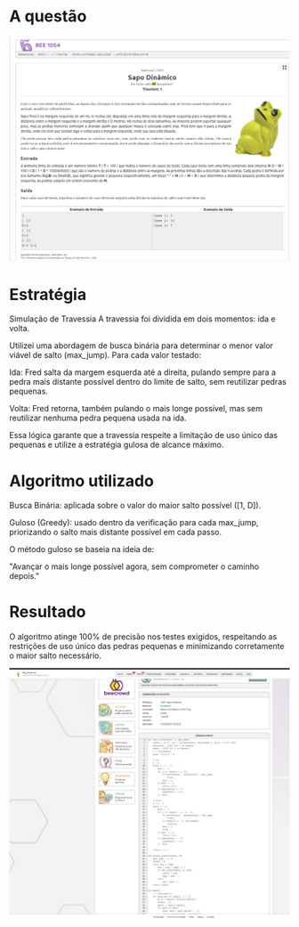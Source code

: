 # A questão

![sapo_questao](../../assets/sapo_dinamico_questao.jpg)

# Estratégia
 Simulação de Travessia
A travessia foi dividida em dois momentos: ida e volta.

Utilizei uma abordagem de busca binária para determinar o menor valor viável de salto (max_jump). Para cada valor testado:

Ida: Fred salta da margem esquerda até a direita, pulando sempre para a pedra mais distante possível dentro do limite de salto, sem reutilizar pedras pequenas.

Volta: Fred retorna, também pulando o mais longe possível, mas sem reutilizar nenhuma pedra pequena usada na ida.

Essa lógica garante que a travessia respeite a limitação de uso único das pequenas e utilize a estratégia gulosa de alcance máximo.

# Algoritmo utilizado
Busca Binária: aplicada sobre o valor do maior salto possível ([1, D]).

Guloso (Greedy): usado dentro da verificação para cada max_jump, priorizando o salto mais distante possível em cada passo.

O método guloso se baseia na ideia de:

"Avançar o mais longe possível agora, sem comprometer o caminho depois."


# Resultado
O algoritmo atinge 100% de precisão nos testes exigidos, respeitando as restrições de uso único das pedras pequenas e minimizando corretamente o maior salto necessário.



![sapo_accepted](../../assets/sapo_dinamico_accepted.jpg)